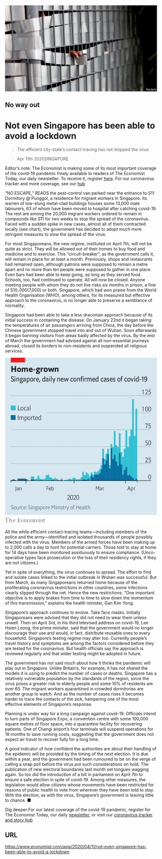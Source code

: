 ![](./images/20200411_ASP006_0.jpg)

## No way out

# Not even Singapore has been able to avoid a lockdown

> The efficient city-state’s contact-tracing has not stopped the virus

> Apr 11th 2020SINGAPORE

Editor’s note: The Economist is making some of its most important coverage of the covid-19 pandemic freely available to readers of The Economist Today, our daily newsletter. To receive it, register [here](https://www.economist.com//newslettersignup). For our coronavirus tracker and more coverage, see our [hub](https://www.economist.com//coronavirus)

“NO ESCAPE,” READS the pest-control van parked near the entrance to S11 Dormitory @ Punggol, a residence for migrant workers in Singapore. Its warren of low-slung metal-clad buildings houses some 13,000 male labourers, 63 of whom have been moved to hospital after catching covid-19. The rest are among the 20,000 migrant workers ordered to remain in compounds like S11 for two weeks to stop the spread of the coronavirus. Faced with a sudden spike in new cases, almost all of them contracted locally (see chart), the government has decided to adopt much more stringent measures to slow the spread of the virus.

For most Singaporeans, the new regime, instituted on April 7th, will not be quite as strict. They will be allowed out of their homes to buy food and medicine and to exercise. This “circuit-breaker”, as the government calls it, will remain in place for at least a month. Previously, shops and restaurants had remained open, although patrons were supposed to remain a metre apart and no more than ten people were supposed to gather in one place. Even bars had been able to keep going, as long as they served food. Schools, too, had continued to operate. All will now be closed. Anyone meeting people with whom they do not live risks six months in prison, a fine of S$10,000 ($7,000) or both. Singapore, which had won praise from the World Health Organisation (WHO), among others, for its measured but effective approach to the coronavirus, is no longer able to preserve a semblance of normality.

Singapore had been able to take a less draconian approach because of its initial success in containing the disease. On January 22nd it began taking the temperatures of air passengers arriving from China, the day before the Chinese government stopped travel into and out of Wuhan. Soon afterwards it began banning visitors from areas badly affected by the virus. By the end of March the government had advised against all non-essential journeys abroad, closed its borders to non-residents and suspended all religious services.



![](./images/20200411_ASC150.png)

All the while efficient contact-tracing teams—including members of the police and the army—identified and isolated thousands of people possibly infected with the virus. Members of the armed forces have been making up to 2,000 calls a day to hunt for potential carriers. Those told to stay at home for 14 days have been monitored assiduously to ensure compliance. (Unco-operative types face prosecution or the loss of their residency rights, if they are not citizens.)

Yet in spite of everything, the virus continues to spread. The effort to find and isolate cases linked to the initial outbreak in Wuhan was successful. But from March, as many Singaporeans returned home because of the proliferating coronavirus restrictions in other countries, some infections clearly slipped through the net. Hence the new restrictions. “One important objective is to apply brakes from time to time to slow down the momentum of this transmission,” explains the health minister, Gan Kim Yong.

Singapore’s approach continues to evolve. Take face masks. Initially Singaporeans were advised that they did not need to wear them unless unwell. Then on April 3rd, in his third televised address on covid-19, Lee Hsien Loong, the prime minister, said that the government would no longer discourage their use and would, in fact, distribute reusable ones to every household. Singapore’s testing regime may alter too. Currently people’s travel history and symptoms are among the factors considered before they are tested for the coronavirus. But health officials say the approach is reviewed regularly and that wider testing might be adopted in future.

The government has not said much about how it thinks the pandemic will play out in Singapore. Unlike Britain’s, for example, it has not shared the models it is using to predict the number of cases or deaths. Singapore has a relatively vulnerable population by the standards of the region, since the virus poses a greater risk to elderly people and some 10% of residents are over 65. The migrant workers quarantined in crowded dormitories are another group to watch. And as the number of cases rises it becomes harder to trace the contacts of the sick, hampering one of the most effective elements of Singapore’s response.

Planning is under way for a long campaign against covid-19. Officials intend to turn parts of Singapore Expo, a convention centre with some 100,000 square metres of floor space, into a quarantine facility for recovering patients. One of Changi airport’s four terminals will suspend operations for 18 months to save running costs, suggesting that the government does not expect air travel to recover fully for a long time.

A good indicator of how confident the authorities are about their handling of the epidemic will be provided by the timing of the next election. It is due within a year, and the government had been rumoured to be on the verge of calling a snap poll before the virus put such considerations on hold. The publication of new electoral boundaries last month set tongues wagging again. So too did the introduction of a bill in parliament on April 7th to ensure a safe election in spite of covid-19. Among other measures, the legislation would allow citizens whose movements have been restricted for reasons of public health to vote from wherever they have been told to stay. With the election, as with the virus, Singapore’s government is leaving little to chance. ■

Dig deeper:For our latest coverage of the covid-19 pandemic, register for The Economist Today, our daily [newsletter](https://www.economist.com//newslettersignup), or visit our [coronavirus tracker and story hub](https://www.economist.com//coronavirus)

## URL

https://www.economist.com/asia/2020/04/11/not-even-singapore-has-been-able-to-avoid-a-lockdown
